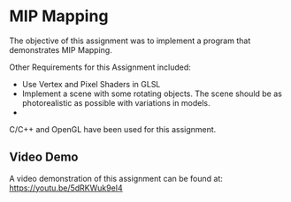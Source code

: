 # MIP Mapping

The objective of this assignment was to implement a program that demonstrates MIP Mapping.

Other Requirements for this Assignment included:

- Use Vertex and Pixel Shaders in GLSL
- Implement a scene with some rotating objects. The scene should be as photorealistic as possible with variations in models.
- 
C/C++ and OpenGL have been used for this assignment.

## Video Demo
A video demonstration of this assignment can be found at: https://youtu.be/5dRKWuk9eI4
